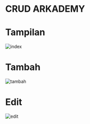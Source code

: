 # CRUD ARKADEMY

# Tampilan
![index](https://user-images.githubusercontent.com/29690557/126489308-e809419b-1e55-4e3d-9026-d4ab556f2fe9.jpg)

# Tambah
![tambah](https://user-images.githubusercontent.com/29690557/126489677-d6259f42-74d3-4d73-a950-032055fae556.jpg)
# Edit
![edit](https://user-images.githubusercontent.com/29690557/126489582-e2be8c41-b27d-46cb-a000-5807b31f951e.jpg)
